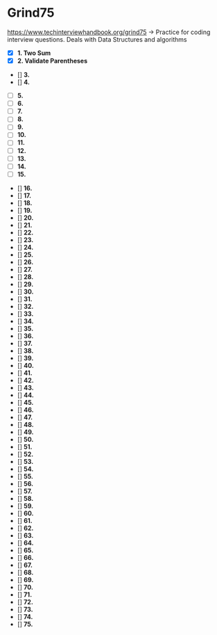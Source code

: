 # Grind75
https://www.techinterviewhandbook.org/grind75 -> Practice for coding interview questions. Deals with Data Structures and algorithms

- [x] **1. Two Sum**
- [x] **2. Validate Parentheses**
- [] **3.**
- [] **4.**
- [ ] **5.**
- [ ] **6.**
- [ ] **7.**
- [ ] **8.**
- [ ] **9.**
- [ ] **10.** 
- [ ] **11.** 
- [ ] **12.**
- [ ] **13.** 
- [ ] **14.**
- [ ] **15.**
- [] **16.**
- [] **17.**
- [] **18.**
- [] **19.**
- [] **20.**
- [] **21.**
- [] **22.**
- [] **23.**
- [] **24.**
- [] **25.**
- [] **26.**
- [] **27.**
- [] **28.**
- [] **29.**
- [] **30.**
- [] **31.**
- [] **32.**
- [] **33.**
- [] **34.**
- [] **35.**
- [] **36.**
- [] **37.**
- [] **38.**
- [] **39.**
- [] **40.**
- [] **41.**
- [] **42.**
- [] **43.**
- [] **44.**
- [] **45.**
- [] **46.**
- [] **47.**
- [] **48.**
- [] **49.**
- [] **50.**
- [] **51.**
- [] **52.**
- [] **53.**
- [] **54.**
- [] **55.**
- [] **56.**
- [] **57.**
- [] **58.**
- [] **59.**
- [] **60.**
- [] **61.**
- [] **62.**
- [] **63.**
- [] **64.**
- [] **65.**
- [] **66.**
- [] **67.**
- [] **68.**
- [] **69.**
- [] **70.**
- [] **71.**
- [] **72.**
- [] **73.**
- [] **74.**
- [] **75.** 